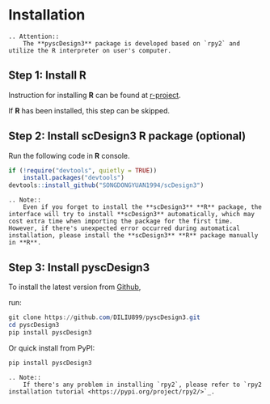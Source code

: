 # Installation

```{eval-rst}
.. Attention::
    The **pyscDesign3** package is developed based on `rpy2` and utilize the R interpreter on user's computer.
```

## Step 1: Install R

Instruction for installing **R** can be found at [r-project](https://www.r-project.org/).

If **R** has been installed, this step can be skipped.

## Step 2: Install scDesign3 R package (optional)

Run the following code in **R** console.

```r
if (!require("devtools", quietly = TRUE))
    install.packages("devtools")
devtools::install_github("SONGDONGYUAN1994/scDesign3")
```

```{eval-rst}
.. Note::
    Even if you forget to install the **scDesign3** **R** package, the interface will try to install **scDesign3** automatically, which may cost extra time when importing the package for the first time. However, if there's unexpected error occurred during automatical installation, please install the **scDesign3** **R** package manually in **R**.
```

## Step 3: Install pyscDesign3

To install the latest version from [Github](https://github.com/DILIU899/pyscDesign3),

run:

```powershell
git clone https://github.com/DILIU899/pyscDesign3.git
cd pyscDesign3
pip install pyscDesign3
```

Or quick install from PyPI:

```powershell
pip install pyscDesign3
```

```{eval-rst}
.. Note::
    If there's any problem in installing `rpy2`, please refer to `rpy2 installation tutorial <https://pypi.org/project/rpy2/>`_.
```
